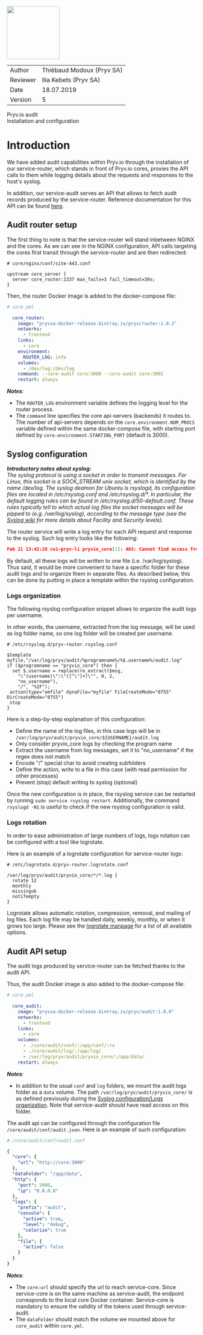 <img src="https://api.pryv.com/design-typora/images/logo-512.png" width="140"/>

|         |                           |
| ------- | ------------------------- |
| Author  | Thiébaud Modoux (Pryv SA) |
| Reviewer| Ilia Kebets (Pryv SA)     |
| Date    | 18.07.2019                |
| Version | 5                         |

<div class="document_title">Pryv.io audit</div>
<div class="document_subtitle">Installation and configuration</div>

# Introduction

We have added audit capabilities within Pryv.io through the installation of our service-router, which stands in front of Pryv.io cores, proxies the API calls to them while logging details about the requests and responses to the host's syslog.

In addition, our service-audit serves an API that allows to fetch audit records produced by the service-router. Reference documentation for this API can be found [here](https://api.pryv.com/reference-preview/#audit).

<div style="page-break-after: always;"></div>

## Audit router setup

The first thing to note is that the service-router will stand inbetween NGINX and the cores. As we can see in the NGINX configuration, API calls targeting the cores first transit through the service-router and are then redirected:

~~~~ nginx
# core/nginx/conf/site-443.conf

upstream core_server {
  server core_router:1337 max_fails=3 fail_timeout=30s;
}
~~~~
Then, the router Docker image is added to the docker-compose file:

~~~~ yml
# core.yml

  core_router:
    image: "pryvsa-docker-release.bintray.io/pryv/router:1.0.2"
    networks:
      - frontend
    links:
      - core
    environment:
      ROUTER_LOG: info
    volumes:
      - /dev/log:/dev/log
    command: --core-audit core:3000 --core-audit core:3001
    restart: always
~~~~

_**Notes**:_

- The `ROUTER_LOG` environment variable defines the logging level for the router process.
- The `command` line specifies the core api-servers (backends) it routes to. The number of api-servers depends on the `core.environment.NUM_PROCS` variable defined within the same docker-compose file, with starting port defined by `core.environment.STARTING_PORT` (default is 3000).

## Syslog configuration

_**Introductory notes about syslog:**_  
_The syslog protocol is using a socket in order to transmit messages. For Linux, this socket is a SOCK_STREAM unix socket, which is identified by the name /dev/log. The syslog deamon for Ubuntu is rsyslogd, its configuration files are located in /etc/rsyslog.conf and /etc/rsyslog.d/*. In particular, the default logging rules can be found in /etc/rsyslog.d/50-default.conf. These rules typically tell to which actual log files the socket messages will be pipped to (e.g. /var/log/syslog), according to the message type (see the [Syslog wiki](https://en.wikipedia.org/wiki/Syslog) for more details about Facility and Security levels)._

The router service will write a log entry for each API request and response to the syslog. Such log entry looks like the following:
``` json
Feb 21 13:42:28 co1-pryv-li pryvio_core[1]: 403: Cannot find access from token. Details: {"forwarded_for":"172.18.0.8","action":"GET /events","username":"testuser","query":"limit=1000,state=all","request_id":"320f7be4ed694f99814c7a0469cd00d8","auth_hash":"$rscrypt$0$DwgB$0000000000000$JERJX4Eq2s0W+YPf04lR7i2xtRl/FBVsreHZwvXD8hc=$","error_id":"invalid-access-token", "iso_date":"2019-07-01T13:48:36"}
```

By default, all these logs will be written to one file (i.e. /var/log/syslog). Thus said, it would be more convenient to have a specific folder for these audit logs and to organize them in separate files.
As described below, this can be done by putting in place a template within the rsyslog configuration.

### Logs organization

The following rsyslog configuration snippet allows to organize the audit logs per username.

In other words, the username, extracted from the log message, will be used as log folder name, so one log folder will be created per username.

~~~~ shell
# /etc/rsyslog.d/pryv-router.rsyslog.conf

$template myfile,"/var/log/pryv/audit/%programname%/%$.username%/audit.log"
if ($programname == "pryvio_core") then {
  set $.username = replace(re_extract($msg,
    "\"(username)\":\"([^\"]+)\"", 0, 2,
    "no_username"),
    "/", "%2F");
 action(type="omfile" dynaFile="myfile" FileCreateMode="0755" DirCreateMode="0755")
 stop
}
~~~~
Here is a step-by-step explanation of this configuration:

- Define the name of the log files, in this case logs will be in `/var/log/pryv/audit/pryvio_core/${USERNAME}/audit.log`
- Only consider pryvio_core logs by checking the program name
- Extract the username from log messages, set it to "no_username" if the regex does not match
- Encode "/" special char to avoid creating subfolders
- Define the action, write to a file in this case (with read permission for other processes)
- Prevent (stop) default writing to syslog (optional)

Once the new configuration is in place, the rsyslog service can be restarted by running `sudo service rsyslog restart`.
Additionally, the command `rsyslogd -N1` is useful to check if the new rsyslog configuration is valid.

### Logs rotation

In order to ease administration of large numbers of logs, logs rotation can be configured with a tool like logrotate.

Here is an example of a logrotate configuration for service-router logs:

~~~~ shell
# /etc/logrotate.d/pryv-router.logrotate.conf

/var/log/pryv/audit/pryvio_core/*/*.log {
  rotate 12
  monthly
  missingok
  notifempty
}
~~~~
Logrotate allows automatic rotation, compression, removal, and mailing of log files. Each log file may be handled daily, weekly, monthly, or when it grows too large. Please see the [logrotate manpage](https://linux.die.net/man/8/logrotate) for a list of all available options.

## Audit API setup

The audit logs produced by service-router can be fetched thanks to the audit API.

Thus, the audit Docker image is also added to the docker-compose file:

~~~~ yml
# core.yml

  core_audit:
    image: "pryvsa-docker-release.bintray.io/pryv/audit:1.0.0"
    networks:
      - frontend
    links:
      - core
    volumes:
      - ./core/audit/conf/:/app/conf/:ro
      - ./core/audit/log/:/app/log/
      - /var/log/pryv/audit/pryvio_core/:/app/data/
    restart: always
~~~~

_**Notes**:_

- In addition to the usual `conf` and `log` folders, we mount the audit logs folder as a `data` volume. The path `/var/log/pryv/audit/pryvio_core/` is as defined previously during the [Syslog configuration/Logs organization](#logs-organization). Note that service-audit should have read access on this folder.

The audit api can be configured through the configuration file `/core/audit/conf/audit.json`. Here is an example of such configuration:

~~~~ yml
# /core/audit/conf/audit.conf

{
  "core": {
    "url": "http://core:3000"
  },
  "dataFolder": "/app/data",
  "http": {
    "port": 5000,
    "ip": "0.0.0.0"
  },
  "logs": {
    "prefix": "audit",
    "console": {
      "active": true,
      "level": "debug",
      "colorize": true
    },
    "file": {
      "active": false
    }
  }
}
~~~~

_**Notes**:_

- The `core:url` should specify the url to reach service-core. Since service-core is on the same machine as service-audit, the endpoint corresponds to the local core Docker container. Service-core is mandatory to ensure the validity of the tokens used through service-audit.
- The `dataFolder` should match the volume we mounted above for `core_audit` within `core.yml`.
